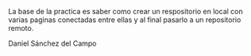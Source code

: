 La base de la practica es saber como crear un respositorio en local con varias paginas conectadas entre ellas y al final pasarlo a un repositorio remoto.

Daniel Sánchez del Campo
